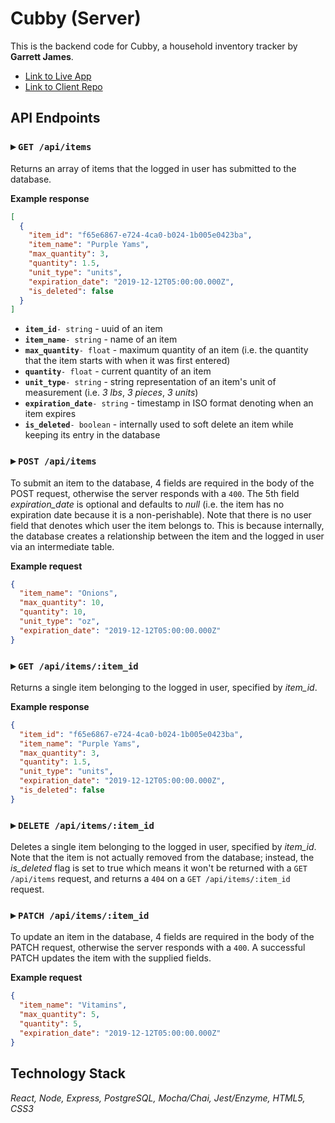 # Cubby (Server)

This is the backend code for Cubby, a household inventory tracker by **Garrett James**.

- [Link to Live App]()
- [Link to Client Repo]()

## API Endpoints

### ▸ `GET /api/items`

Returns an array of items that the logged in user has submitted to the database.

**Example response**

```JSON
[
  {
    "item_id": "f65e6867-e724-4ca0-b024-1b005e0423ba",
    "item_name": "Purple Yams",
    "max_quantity": 3,
    "quantity": 1.5,
    "unit_type": "units",
    "expiration_date": "2019-12-12T05:00:00.000Z",
    "is_deleted": false
  }
]
```

- **`item_id`**`- string` - uuid of an item
- **`item_name`**`- string` - name of an item
- **`max_quantity`**`- float` - maximum quantity of an item (i.e. the quantity that the item starts with when it was first entered)
- **`quantity`**`- float` - current quantity of an item
- **`unit_type`**`- string` - string representation of an item's unit of measurement (i.e. _3 lbs_, _3 pieces_, _3 units_)
- **`expiration_date`**`- string` - timestamp in ISO format denoting when an item expires
- **`is_deleted`**`- boolean` - internally used to soft delete an item while keeping its entry in the database

### ▸ `POST /api/items`

To submit an item to the database, 4 fields are required in the body of the POST request, otherwise the server responds with a `400`. The 5th field _expiration_date_ is optional and defaults to _null_ (i.e. the item has no expiration date because it is a non-perishable). Note that there is no user field that denotes which user the item belongs to. This is because internally, the database creates a relationship between the item and the logged in user via an intermediate table.

**Example request**

```JSON
{
  "item_name": "Onions",
  "max_quantity": 10,
  "quantity": 10,
  "unit_type": "oz",
  "expiration_date": "2019-12-12T05:00:00.000Z"
}
```

### ▸ `GET /api/items/:item_id`

Returns a single item belonging to the logged in user, specified by _item_id_.

**Example response**

```JSON
{
  "item_id": "f65e6867-e724-4ca0-b024-1b005e0423ba",
  "item_name": "Purple Yams",
  "max_quantity": 3,
  "quantity": 1.5,
  "unit_type": "units",
  "expiration_date": "2019-12-12T05:00:00.000Z",
  "is_deleted": false
}
```

### ▸ `DELETE /api/items/:item_id`

Deletes a single item belonging to the logged in user, specified by _item_id_. Note that the item is not actually removed from the database; instead, the _is_deleted_ flag is set to true which means it won't be returned with a `GET /api/items` request, and returns a `404` on a `GET /api/items/:item_id` request.

### ▸ `PATCH /api/items/:item_id`

To update an item in the database, 4 fields are required in the body of the PATCH request, otherwise the server responds with a `400`. A successful PATCH updates the item with the supplied fields.

**Example request**

```JSON
{
  "item_name": "Vitamins",
  "max_quantity": 5,
  "quantity": 5,
  "expiration_date": "2019-12-12T05:00:00.000Z"
}
```

## Technology Stack

_React, Node, Express, PostgreSQL, Mocha/Chai, Jest/Enzyme, HTML5, CSS3_

